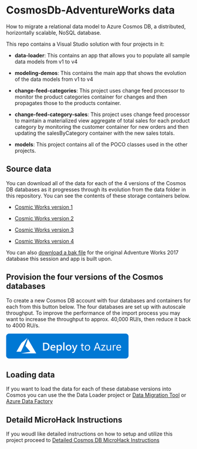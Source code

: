 # CosmosDb-AdventureWorks data

How to migrate a relational data model to Azure Cosmos DB, a distributed, horizontally scalable, NoSQL database.

This repo contains a Visual Studio solution with four projects in it:

* **data-loader**: This contains an app that allows you to populate all sample data models from v1 to v4

* **modeling-demos**: This contains the main app that shows the evolution of the data models from v1 to v4

* **change-feed-categories**: This project uses change feed processor to monitor the product categories container for changes and then propagates those to the products container.

* **change-feed-category-sales**: This project uses change feed processor to maintain a materialized view aggregate of total sales for each product category by monitoring the customer container for new orders and then updating the salesByCategory container with the new sales totals.

* **models**: This project contains all of the POCO classes used in the other projects.

## Source data

You can download all of the data for each of the 4 versions of the Cosmos DB databases as it progresses through its evolution from the data folder in this repository.
You can see the contents of these storage containers below.

* [Cosmic Works version 1](https://github.com/srnichols/CosmosDbAdventureWorks/tree/master/data/cosmic-works-v1)

* [Cosmic Works version 2](https://github.com/srnichols/CosmosDbAdventureWorks/tree/master/data/cosmic-works-v2)

* [Cosmic Works version 3](https://github.com/srnichols/CosmosDbAdventureWorks/tree/master/data/cosmic-works-v3)

* [Cosmic Works version 4](https://github.com/srnichols/CosmosDbAdventureWorks/tree/master/data/cosmic-works-v4)

You can also [download a bak file](https://github.com/srnichols/CosmosDbAdventureWorks/tree/master/data/adventure-works-2017) for the original Adventure Works 2017 database this session and app is built upon.

## Provision the four versions of the Cosmos databases

To create a new Cosmos DB account with four databases and containers for each from this button below. The four databases are set up with autoscale throughput. 
To improve the performance of the import process you may want to increase the throughput to approx. 40,000 RU/s, then reduce it back to 4000 RU/s.

[![Deploy To Azure](https://raw.githubusercontent.com/Azure/azure-quickstart-templates/master/1-CONTRIBUTION-GUIDE/images/deploytoazure.svg?sanitize=true)](https://portal.azure.com/#create/Microsoft.Template/uri/https%3A%2F%2Fraw.githubusercontent.com%2Fazurecosmosdb%2Fcosmicworks%2Fmaster%2Fazuredeploy.json)

## Loading data

If you want to load the data for each of these database versions into Cosmos you can use the the Data Loader project or [Data Migration Tool](https://docs.microsoft.com/en-us/azure/cosmos-db/import-data) or 
[Azure Data Factory](https://docs.microsoft.com/en-us/azure/data-factory/connector-azure-cosmos-db)

## Detaild MicroHack Instructions

If you woudl like detailed instructions on how to setup and utilize this project proceed to
[Detailed Cosmos DB MicroHack Instructions](https://github.com/srnichols/CosmosDbAdventureWorks/blob/master/MICROHACKGUIDE.md)